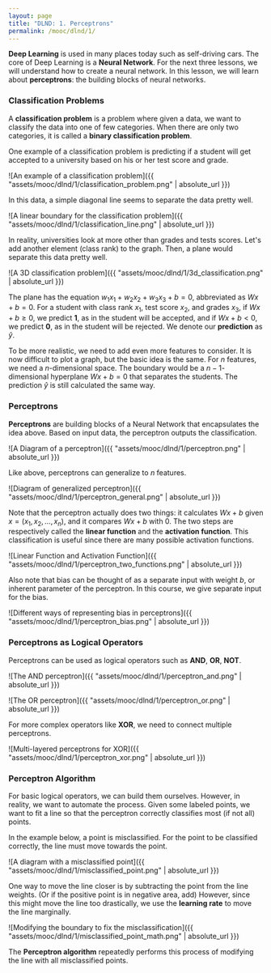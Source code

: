 ```yaml
---
layout: page
title: "DLND: 1. Perceptrons"
permalink: /mooc/dlnd/1/
---
```


**Deep Learning** is used in many places today such as self-driving cars. The core of Deep Learning is a **Neural Network**. For the next three lessons, we will understand how to create a neural network. In this lesson, we will learn about **perceptrons**: the building blocks of neural networks.

### Classification Problems

A **classification problem** is a problem where given a data, we want to classify the data into one of few categories. When there are only two categories, it is called a **binary classification problem**.

One example of a classification problem is predicting if a student will get accepted to a university based on his or her test score and grade.

![An example of a classification problem]({{ "assets/mooc/dlnd/1/classification_problem.png" | absolute_url }})

In this data, a simple diagonal line seems to separate the data pretty well.

![A linear boundary for the classification problem]({{ "assets/mooc/dlnd/1/classification_line.png" | absolute_url }})

In reality, universities look at more other than grades and tests scores. Let's add another element (class rank) to the graph. Then, a plane would separate this data pretty well.

![A 3D classification problem]({{ "assets/mooc/dlnd/1/3d_classification.png" | absolute_url }})

The plane has the equation $w_1x_1 + w_2x_2 + w_3x_3 + b = 0$, abbreviated as $Wx + b = 0$. For a student with class rank $x_1$, test score $x_2$, and grades $x_3$, if $Wx + b \geq 0$, we predict **1**, as in the student will be accepted, and if $Wx + b < 0$, we predict **0**, as in the student will be rejected. We denote our **prediction** as $\hat{y}$.

To be more realistic, we need to add even more features to consider. It is now difficult to plot a graph, but the basic idea is the same. For $n$ features, we need a $n$-dimensional space. The boundary would be a $n-1$-dimensional hyperplane $Wx + b = 0$ that separates the students. The prediction $\hat{y}$ is still calculated the same way.

### Perceptrons

**Perceptrons** are building blocks of a Neural Network that encapsulates the idea above. Based on input data, the perceptron outputs the classification.

![A Diagram of a perceptron]({{ "assets/mooc/dlnd/1/perceptron.png" | absolute_url }})

Like above, perceptrons can generalize to $n$ features.

![Diagram of generalized perceptron]({{ "assets/mooc/dlnd/1/perceptron_general.png" | absolute_url }})

Note that the perceptron actually does two things: it calculates $Wx + b$ given $x = (x_1, x_2, \ldots, x_n)$, and it compares $Wx + b$ with $0$. The two steps are respectively called the **linear function** and the **activation function**. This classification is useful since there are many possible activation functions.

![Linear Function and Activation Function]({{ "assets/mooc/dlnd/1/perceptron_two_functions.png" | absolute_url }})

Also note that bias can be thought of as a separate input with weight $b$, or inherent parameter of the perceptron. In this course, we give separate input for the bias.

![Different ways of representing bias in perceptrons]({{ "assets/mooc/dlnd/1/perceptron_bias.png" | absolute_url }})

### Perceptrons as Logical Operators

Perceptrons can be used as logical operators such as **AND**, **OR**, **NOT**.

![The AND perceptron]({{ "assets/mooc/dlnd/1/perceptron_and.png" | absolute_url }})

![The OR perceptron]({{ "assets/mooc/dlnd/1/perceptron_or.png" | absolute_url }})

For more complex operators like **XOR**, we need to connect multiple perceptrons.

![Multi-layered perceptrons for XOR]({{ "assets/mooc/dlnd/1/perceptron_xor.png" | absolute_url }})

### Perceptron Algorithm

For basic logical operators, we can build them ourselves. However, in reality, we want to automate the process. Given some labeled points, we want to fit a line so that the perceptron correctly classifies most (if not all) points.

In the example below, a point is misclassified. For the point to be classified correctly, the line must move towards the point.

![A diagram with a misclassified point]({{ "assets/mooc/dlnd/1/misclassified_point.png" | absolute_url }})

One way to move the line closer is by subtracting the point from the line weights. (Or if the positive point is in negative area, add) However, since this might move the line too drastically, we use the **learning rate** to move the line marginally.

![Modifying the boundary to fix the misclassification]({{ "assets/mooc/dlnd/1/misclassified_point_math.png" | absolute_url }})

The **Perceptron algorithm** repeatedly performs this process of modifying the line with all misclassified points.

